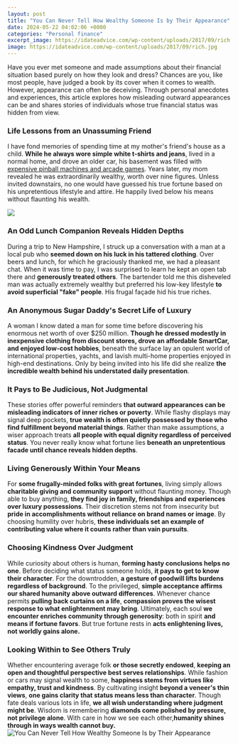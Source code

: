 ```yaml
---
layout: post
title: "You Can Never Tell How Wealthy Someone Is by Their Appearance"
date: 2024-05-22 04:02:06 +0000
categories: "Personal finance"
excerpt_image: https://idateadvice.com/wp-content/uploads/2017/09/rich.jpg
image: https://idateadvice.com/wp-content/uploads/2017/09/rich.jpg
---
```


Have you ever met someone and made assumptions about their financial situation based purely on how they look and dress? Chances are you, like most people, have judged a book by its cover when it comes to wealth. However, appearance can often be deceiving. Through personal anecdotes and experiences, this article explores how misleading outward appearances can be and shares stories of individuals whose true financial status was hidden from view.
### Life Lessons from an Unassuming Friend  
I have fond memories of spending time at my mother's friend's house as a child. **While he always wore simple white t-shirts and jeans**, lived in a normal home, and drove an older car, his basement was filled with [expensive pinball machines and arcade games](https://store.fi.io.vn/womens-crazy-boston-terrier-lady-dog-lover-v-neck-t-shirt/men&). Years later, my mom revealed he was extraordinarily wealthy, worth over nine figures. Unless invited downstairs, no one would have guessed his true fortune based on his unpretentious lifestyle and attire. He happily lived below his means without flaunting his wealth.

![](https://cdn.images.express.co.uk/img/dynamic/130/750x445/825653.jpg)
### An Odd Lunch Companion Reveals Hidden Depths
During a trip to New Hampshire, I struck up a conversation with a man at a local pub who **seemed down on his luck in his tattered clothing**. Over beers and lunch, for which he graciously thanked me, we had a pleasant chat. When it was time to pay, I was surprised to learn he kept an open tab there and **generously treated others**. The bartender told me this disheveled man was actually extremely wealthy but preferred his low-key lifestyle **to avoid superficial "fake" people**. His frugal façade hid his true riches.  
### An Anonymous Sugar Daddy's Secret Life of Luxury  
A woman I know dated a man for some time before discovering his enormous net worth of over $250 million. **Though he dressed modestly in inexpensive clothing from discount stores, drove an affordable SmartCar, and enjoyed low-cost hobbies**, beneath the surface lay an opulent world of international properties, yachts, and lavish multi-home properties enjoyed in high-end destinations. Only by being invited into his life did she realize **the incredible wealth behind his understated daily presentation**.
### It Pays to Be Judicious, Not Judgmental
These stories offer powerful reminders **that outward appearances can be misleading indicators of inner riches or poverty**. While flashy displays may signal deep pockets, **true wealth is often quietly possessed by those who find fulfillment beyond material things**. Rather than make assumptions, a wiser approach treats **all people with equal dignity regardless of perceived status**. You never really know what fortune lies **beneath an unpretentious facade until chance reveals hidden depths**.
### Living Generously Within Your Means 
For **some frugally-minded folks with great fortunes**, living simply allows **charitable giving and community support** without flaunting money. Though able to buy anything, **they find joy in family, friendships and experiences over luxury possessions**. Their discretion stems not from insecurity but **pride in accomplishments without reliance on brand names or image**. By choosing humility over hubris, **these individuals set an example of contributing value where it counts rather than vain pursuits**.
### Choosing Kindness Over Judgment 
While curiosity about others is human, **forming hasty conclusions helps no one**. Before deciding what status someone holds, **it pays to get to know their character**. For the downtrodden, **a gesture of goodwill lifts burdens regardless of background**. To the privileged, **simple acceptance affirms our shared humanity above outward differences**. Whenever chance permits **pulling back curtains on a life**, **compassion proves the wisest response to what enlightenment may bring**. Ultimately, each soul **we encounter enriches community through generosity**: both in spirit **and means if fortune favors**. But true fortune rests in **acts enlightening lives, not worldly gains alone.**
### Looking Within to See Others Truly
Whether encountering average folk **or those secretly endowed**, **keeping an open and thoughtful perspective best serves relationships**. While fashion or cars may signal wealth to some, **happiness stems from virtues like empathy, trust and kindness**. By cultivating insight **beyond a veneer's thin views**, **one gains clarity that status means less than character**. Though fate deals various lots in life, **we all wish understanding where judgment might be**. Wisdom is remembering **diamonds come polished by pressure, not privilege alone**. With care in how we see each other,**humanity shines through in ways wealth cannot buy.**
![You Can Never Tell How Wealthy Someone Is by Their Appearance](https://idateadvice.com/wp-content/uploads/2017/09/rich.jpg)